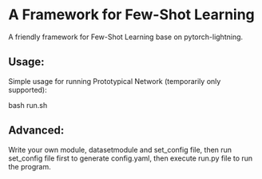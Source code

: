# A Framework for Few-Shot Learning
A friendly framework for Few-Shot Learning base on pytorch-lightning.


## Usage:

Simple usage for running Prototypical Network (temporarily only supported):

bash run.sh

## Advanced:

Write your own module, datasetmodule and set_config file, then run set_config file first to generate config.yaml, then execute run.py file to run the program.

 
